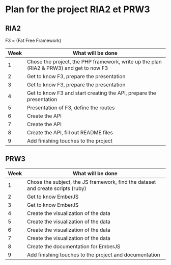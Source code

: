 # Plan for the project RIA2 et PRW3

## RIA2

F3 = (Fat Free Framework)

Week | What will be done
---- | ---------------------------------------------------------------------
1    | Chose the project, the PHP framework, write up the plan (RIA2 & PRW3) and get to now F3
2    | Get to know F3, prepare the presentation
3    | Get to know F3, prepare the presentation
4    | Get to know F3 and start creating the API, prepare the presentation
5    | Presentation of F3, define the routes
6    | Create the API
7    | Create the API
8    | Create the API, fill out README files
9    | Add finishing touches to the project

## PRW3

Week | What will be done
---- | ---------------------------------------------------------------------
1    | Chose the subject, the JS framework, find the dataset and create scripts (ruby)
2    | Get to know EmberJS
3    | Get to know EmberJS
4    | Create the visualization of the data
5    | Create the visualization of the data
6    | Create the visualization of the data
7    | Create the visualization of the data
8    | Create the documentation for EmberJS
9    | Add finishing touches to the project and documentation
